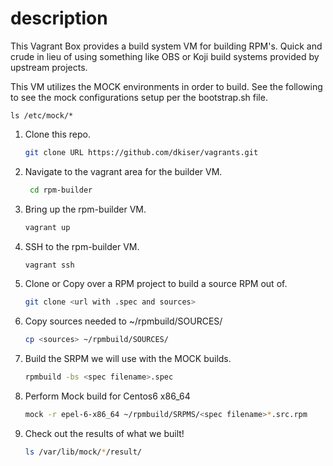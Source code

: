 description
==========
This Vagrant Box provides a build system VM for building RPM's. Quick and crude in lieu of using something like OBS or Koji build systems provided by upstream projects.

This VM utilizes the MOCK environments in order to build. See the following to see the mock configurations setup per the bootstrap.sh file.

   ```
   ls /etc/mock/*
   ```

1. Clone this repo.
   ```bash
   git clone URL https://github.com/dkiser/vagrants.git
   ```

2. Navigate to the vagrant area for the builder VM.
   ```bash
    cd rpm-builder
    ```

3. Bring up the rpm-builder VM.
   ```bash
   vagrant up
   ```

4. SSH to the rpm-builder VM.
   ```bash
   vagrant ssh
   ```

5. Clone or Copy over a RPM project to build a source RPM out of.
   ```bash
   git clone <url with .spec and sources>
   ```

6. Copy sources needed to ~/rpmbuild/SOURCES/
   ```bash
   cp <sources> ~/rpmbuild/SOURCES/
   ```

7. Build the SRPM we will use with the MOCK builds.
   ```bash
   rpmbuild -bs <spec filename>.spec
   ```

8. Perform Mock build for Centos6 x86_64
   ```bash
   mock -r epel-6-x86_64 ~/rpmbuild/SRPMS/<spec filename>*.src.rpm
   ```

9. Check out the results of what we built!
   ```bash
   ls /var/lib/mock/*/result/
   ```
